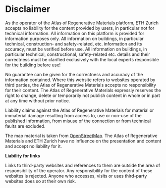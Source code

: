 # Disclaimer

As the operator of the Atlas of Regenerative Materials platform, ETH Zurich accepts no liability for the content provided by users, in particular not for technical information. All information on this platform is provided for information purposes only. All information on buildings, in particular technical, construction- and safety-related, etc. information and its accuracy, must be verified before use. All information on buildings, in particular technical, constructional, safety-related etc. details and their correctness must be clarified exclusively with the local experts responsible for the building before use!

No guarantee can be given for the correctness and accuracy of the information contained. Where this website refers to websites operated by third parties, the Atlas of Regenerative Materials accepts no responsibility for their content. The Atlas of Regenerative Materials expressly reserves the right to change, delete or temporarily not publish content in whole or in part at any time without prior notice.

Liability claims against the Atlas of Regenerative Materials for material or immaterial damage resulting from access to, use or non-use of the published information, from misuse of the connection or from technical faults are excluded.

The map material is taken from [OpenStreetMap](https://openstreetmap.org/). The Atlas of Regenerative Materials and ETH Zurich have no influence on the presentation and content and accept no liability for it.

**Liability for links**

Links to third-party websites and references to them are outside the area of responsibility of the operator. Any responsibility for the content of these websites is rejected. Anyone who accesses, visits or uses third-party websites does so at their own risk.
